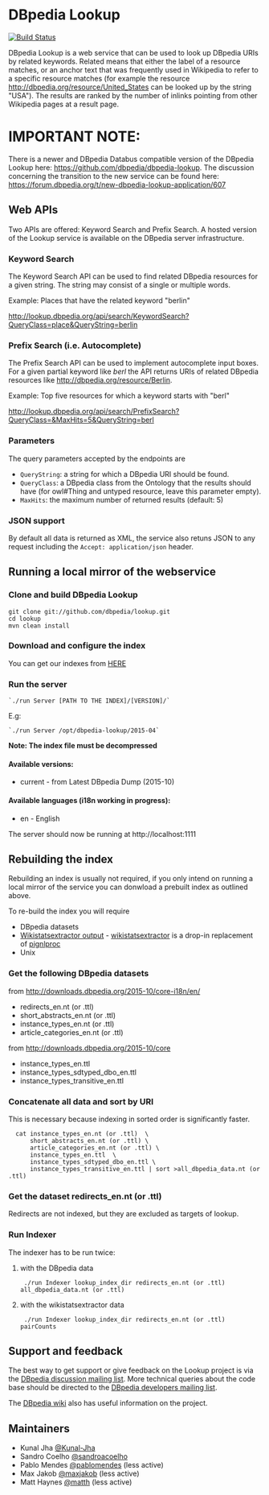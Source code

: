 # DBpedia Lookup

[![Build Status](https://travis-ci.org/dbpedia/lookup.svg?branch=master)](https://travis-ci.org/dbpedia/lookup)

DBpedia Lookup is a web service that can be used to look up DBpedia URIs by related keywords. Related means that either the label of a resource matches, or an anchor text that was frequently used in Wikipedia to refer to a specific resource matches (for example the resource http://dbpedia.org/resource/United_States can be looked up by the string "USA"). The results are ranked by the number of inlinks pointing from other Wikipedia pages at a result page.

# IMPORTANT NOTE:
There is a newer and DBpedia Databus compatible version of the DBpedia Lookup here: https://github.com/dbpedia/dbpedia-lookup. The discussion concerning the transition to the new service can be found here: https://forum.dbpedia.org/t/new-dbpedia-lookup-application/607

## Web APIs

Two APIs are offered: Keyword Search and Prefix Search. A hosted version of the Lookup service is available on the DBpedia server infrastructure.

### Keyword Search

The Keyword Search API can be used to find related DBpedia resources for a given string. The string may consist of a single or multiple words.

Example: Places that have the related keyword "berlin"

http://lookup.dbpedia.org/api/search/KeywordSearch?QueryClass=place&QueryString=berlin

### Prefix Search (i.e. Autocomplete)

The Prefix Search API can be used to implement autocomplete input boxes. For a given partial keyword like *berl* the API returns URIs of related DBpedia resources like http://dbpedia.org/resource/Berlin.

Example: Top five resources for which a keyword starts with "berl"

http://lookup.dbpedia.org/api/search/PrefixSearch?QueryClass=&MaxHits=5&QueryString=berl

### Parameters

The query parameters accepted by the endpoints are

* `QueryString`: a string for which a DBpedia URI should be found.
* `QueryClass`: a DBpedia class from the Ontology that the results should have (for owl#Thing and untyped resource, leave this parameter empty).
* `MaxHits`: the maximum number of returned results (default: 5)

### JSON support

By default all data is returned as XML, the service also retuns JSON to any request including the `Accept: application/json` header.

## Running a local mirror of the webservice

### Clone and build DBpedia Lookup

    git clone git://github.com/dbpedia/lookup.git
    cd lookup
    mvn clean install

### Download and configure the index

You can get our indexes from [HERE](http://downloads.dbpedia-spotlight.org/dbpedia_lookup/)

### Run the server

    
    `./run Server [PATH TO THE INDEX]/[VERSION]/`
   
   E.g:
    
    `./run Server /opt/dbpedia-lookup/2015-04`

**Note: The index file must be decompressed**
    
#### Available versions: 
    
* current - from Latest DBpedia Dump (2015-10)

    
#### Available languages (i18n working in progress): 
    
* en - English
    
    

The server should now be running at http://localhost:1111

## Rebuilding the index

Rebuilding an index is usually not required, if you only intend on running a local mirror of the service you can donwload a prebuilt index as outlined above.

To re-build the index you will require

* DBpedia datasets
* [Wikistatsextractor output](http://downloads.dbpedia-spotlight.org) - [wikistatsextractor](https://github.com/jodaiber/wikistatsextractor) is a drop-in replacement of [pignlproc](https://github.com/dbpedia-spotlight/pignlproc)
* Unix


### Get the following DBpedia datasets
from http://downloads.dbpedia.org/2015-10/core-i18n/en/

* redirects\_en.nt (or .ttl)
* short\_abstracts\_en.nt (or .ttl)
* instance\_types\_en.nt (or .ttl)
* article\_categories\_en.nt (or .ttl)

from http://downloads.dbpedia.org/2015-10/core

* instance_types_en.ttl
* instance_types_sdtyped_dbo_en.ttl
* instance_types_transitive_en.ttl

### Concatenate all data and sort by URI

This is necessary because indexing in sorted order is significantly faster.

      cat instance_types_en.nt (or .ttl)  \
          short_abstracts_en.nt (or .ttl) \
          article_categories_en.nt (or .ttl) \
          instance_types_en.ttl  \
          instance_types_sdtyped_dbo_en.ttl \
          instance_types_transitive_en.ttl | sort >all_dbpedia_data.nt (or .ttl)

### Get the dataset redirects\_en.nt (or .ttl)

Redirects are not indexed, but they are excluded as targets of lookup.

### Run Indexer

The indexer has to be run twice:

1. with the DBpedia data 

        ./run Indexer lookup_index_dir redirects_en.nt (or .ttl) all_dbpedia_data.nt (or .ttl)

2. with the wikistatsextractor data

        ./run Indexer lookup_index_dir redirects_en.nt (or .ttl) pairCounts

## Support and feedback

The best way to get support or give feedback on the Lookup project is via the [DBpedia discussion mailing list](https://lists.sourceforge.net/lists/listinfo/dbpedia-discussion). More technical queries about the code base should be directed to the [DBpedia developers mailing list](https://lists.sourceforge.net/lists/listinfo/dbpedia-developers).

The [DBpedia wiki](http://wiki.dbpedia.org/lookup/) also has useful information on the project.

## Maintainers

* Kunal Jha [@Kunal-Jha](https://github.com/Kunal-Jha)
* Sandro Coelho [@sandroacoelho](https://github.com/sandroacoelho)
* Pablo Mendes [@pablomendes](https://github.com/pablomendes) (less active)
* Max Jakob [@maxjakob](https://github.com/maxjakob) (less active)
* Matt Haynes [@matth](https://github.com/matth) (less active)
